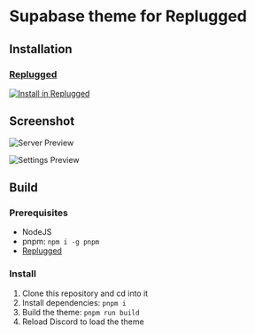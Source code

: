 # Supabase theme for Replugged

## Installation

### **[Replugged](https://replugged.dev/)**

[![Install in Replugged](https://img.shields.io/badge/-Install%20in%20Replugged-blue?style=for-the-badge&logo=none)](https://replugged.dev/install?identifier=dev.censoredosu.supabase)

## Screenshot

![Server Preview](https://imgur.com/a/qYRlj6A)

![Settings Preview](https://imgur.com/a/dWwZQ9T)

## Build

### Prerequisites

- NodeJS
- pnpm: `npm i -g pnpm`
- [Replugged](https://github.com/replugged-org/replugged#installation)

### Install

1. Clone this repository and cd into it
2. Install dependencies: `pnpm i`
3. Build the theme: `pnpm run build`
4. Reload Discord to load the theme

<!--
```sh
git tag v2.0.0
git push --tags
```
-->
